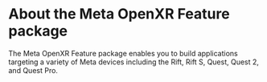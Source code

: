 # About the Meta OpenXR Feature package

The Meta OpenXR Feature package enables you to build applications targeting a variety of Meta devices including the Rift, Rift S, Quest, Quest 2, and Quest Pro.